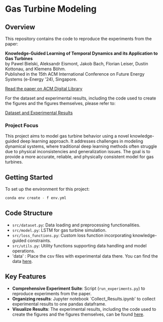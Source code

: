 # Gas Turbine Modeling

## Overview

This repository contains the code to reproduce the experiments from the paper:

**Knowledge-Guided Learning of Temporal Dynamics and its Application to Gas Turbines**  
by Pawel Bielski, Aleksandr Eismont, Jakob Bach, Florian Leiser, Dustin Kottonau, and Klemens Böhm.  
Published in the 15th ACM International Conference on Future Energy Systems (e-Energy '24), Singapore.

[Read the paper on ACM Digital Library](https://dl.acm.org/doi/10.1145/3632775.3661967)

For the dataset and experimental results, including the code used to create the figures and the figures themselves, please refer to:

[Dataset and Experimental Results](https://doi.org/10.35097/sLJiahifxvfDKMEc)

### Project Focus

This project aims to model gas turbine behavior using a novel knowledge-guided deep learning approach. It addresses challenges in modeling dynamical systems, where traditional deep learning methods often struggle due to physical inconsistencies and generalization issues. The goal is to provide a more accurate, reliable, and physically consistent model for gas turbines.


## Getting Started

To set up the environment for this project:

```bash
conda env create - f env.yml
```

## Code Structure

- `src/dataset.py`: Data loading and preprocessing functionalities.
- `src/model.py`: LSTM for gas turbine simulation.
- `src/loss_functions.py`: Custom loss function incorporating knowledge-guided constraints.
- `src/utils.py`: Utility functions supporting data handling and model operations.
-  'data' : Place the csv files with experimental data there. You can find the data [here](https://doi.org/10.35097/sLJiahifxvfDKMEc). 

## Key Features

- **Comprehensive Experiment Suite**: Script (`run_experiments.py`) to reproduce experiments from the paper.
- **Organizing results**: Jupyter notebook `Collect_Results.ipynb' to collect experimental results to one pandas dataframe.
- **Visualize Results**: The experimental results, including the code used to create the figures and the figures themselves, can be found [here](https://doi.org/10.35097/sLJiahifxvfDKMEc).
